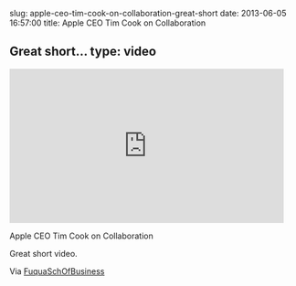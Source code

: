 slug: apple-ceo-tim-cook-on-collaboration-great-short
date: 2013-06-05 16:57:00
title: Apple CEO Tim Cook on Collaboration

 Great short...
type: video
---

<iframe width="480" height="270" src="http://www.youtube.com/embed/EZPYLZ7I6gs?feature=oembed" frameborder="0" allowfullscreen></iframe>

Apple CEO Tim Cook on Collaboration

 Great short video.

 Via [FuquaSchOfBusiness](http://www.youtube.com/watch?v=EZPYLZ7I6gs&feature=player_embedded)
